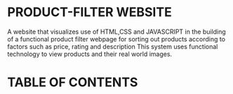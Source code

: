 # PRODUCT-FILTER WEBSITE
A website that visualizes use of HTML,CSS and JAVASCRIPT in the building of a functional product filter webpage for sorting out products according to factors such as price, rating and description
This system uses functional technology to view products and their real world images.

# TABLE OF CONTENTS

